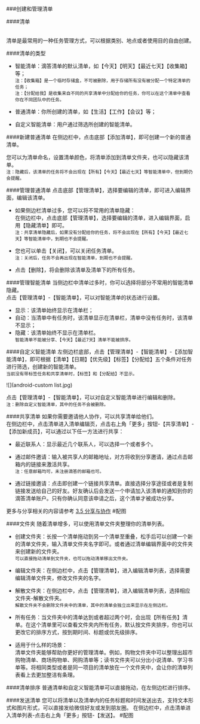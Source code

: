 ###创建和管理清单

####清单

<br >清单是最常用的一种任务管理方式，可以根据类别、地点或者使用目的自由创建。

####清单的类型
* 智能清单：滴答清单的默认清单，如【今天】【明天】【最近七天】【收集箱】等； 
<br>`注：【收集箱】是一个临时存储盒，不可被删除，用于存储所有没有被分配一个特定清单的任务； `
<br>`注：【分配给我】是收集来自不同的共享清单中分配给你的任务，你可以在这个清单中查看你在不同团队中的任务。`

* 普通清单：你所创建的清单，如【生活】【工作】【会议】等；

* 自定义智能清单：用户通过筛选所创建的智能清单。


####新建普通清单
在侧边栏中，点击底部【添加清单】，即可创建一个新的普通清单。

您可以为清单命名，设置清单颜色，将清单添加到清单文件夹，也可以隐藏该清单。
<br>`注：隐藏后，该清单的任务将不会出现在【所有】【今天】【最近七天】等智能清单中，但到期仍会提醒。`

####管理普通清单
点击底部【管理清单】，选择要编辑的清单，即可进入编辑界面，编辑该清单。

* 如果侧边栏清单过多，您可以将不常用的清单隐藏：
<br>在侧边栏中，点击底部【管理清单】，选择要编辑的清单，进入编辑界面，启用【隐藏清单】即可。
<br>`注：共享清单隐藏后，如果没有分配给你的任务，将不会出现在【所有】【今天】【最近七天】等智能清单中，到期也不会提醒。`

* 您也可以单击【关闭】，可以关闭任务清单。 
<br>`注：关闭后，任务不会再出现在智能清单，到期也不会提醒。`

* 点击【删除】，将会删除该清单及清单下的所有任务。


####管理智能清单 
当侧边栏中清单过多时，你可以选择将部分不常用的智能清单隐藏。
<br>点击【管理清单】-【智能清单】，可以对智能清单的状态进行设置。
* 显示：该清单始终显示在清单栏；
* 自动：当清单中有任务时，该清单显示在清单栏，清单中没有任务时，该清单不显示；
* 隐藏：该清单始终不显示在清单栏。
<br >`智能清单不能被分享、【今天】【最近7天】清单不能被排序。` 

####自定义智能清单
左侧边栏底部，点击【管理清单】-【智能清单】-【添加智能清单】，即可根据【清单】【日期】【优先级】【标签】【分配给】五个条件对任务进行筛选，创建新的智能清单。
<br >`当前没有带标签任务和共享清单时，【标签】和【分配给】不显示。`

![](android-custom list.jpg)

点击【管理清单】-【智能清单】，可以对自定义智能清单进行编辑和删除。
<br>`注：删除自定义智能清单，其中的任务不会被删除。`

####共享清单
如果你需要邀请他人协作，可以共享清单给他们。
<br>在侧边栏中，点击清单进入清单编辑页，点击右上角「更多」按钮-【共享清单】-【添加新成员】，可以通过以下任一方法进行共享：
* 最近联系人：显示最近几个联系人，可以选择一个或者多个。

* 通过邮件邀请：输入被共享人的邮箱地址，对方将收到分享邀请，通过点击邮箱内的链接来激活共享。
<br>`注：任意邮箱均可，未注册滴答的邮箱也可。`

* 通过链接邀请：点击即创建一个链接共享清单。直接选择分享途径或者是复制链接发送给自己的好友。好友确认后会发送一个申请加入该清单的通知到你的滴答清单账户。只有你确认同意该申请之后，这个清单才被成功分享。

更多与分享相关的内容请参考 [3.5 分享与协作](android_app/5_share_lists.md)
#配图

####文件夹
随着清单增多，可以使用清单文件夹整理你的清单列表。
* 创建文件夹：长按一个清单拖动到另一个清单至重叠，松手后可以创建一个新的清单文件夹，输入清单文件夹名字即可。或者通过清单编辑界面中的文件夹来创建新的文件夹。
<br >`可以直接拖动清单到文件夹，也可以拖动清单移出文件夹。`

* 编辑文件夹：在侧边栏中，点击【管理清单】，进入编辑清单列表，选择需要编辑清单文件夹，修改文件夹的名字。

* 解散文件夹：在侧边栏中，点击【管理清单】，进入编辑清单列表，选择相应文件夹-解散文件夹。
<br >`解散文件夹不会删除文件夹中的清单，其中的清单会独立出来显示在左侧边栏。`

* 所有任务：当文件夹中的清单达到或者超过两个时，会出现【所有任务】清单。在这个清单里可以查看文件夹内所有任务，默认按文件夹排序，你也可以更改它的排序方式，按到期时间、标题或优先级排序。

* 适用于什么样的场景：
<br >清单文件夹能够帮助你更好的管理清单。例如，购物文件夹中可以整理出超市购物清单、商场购物单、网购清单等；读书文件夹可以分出小说清单、学习书单等。将相同类型或者是同一项目的清单放在一个文件夹中，会让你的清单列表看上去更加整洁有条理。

####清单排序
普通清单和自定义智能清单可以直接拖动，在左侧边栏进行排序。


####发送清单
您可以将清单以及清单内的任务标题和时间发送出去，支持文本形式和图片形式，可以直接发给微信好友或发到朋友圈。
在侧边栏中，点击清单进入清单列表-点击右上角「更多」按钮-【发送】。
#配图

